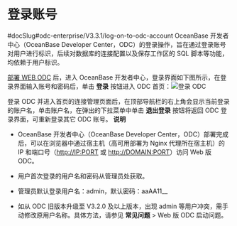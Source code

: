 登录账号 
=========================
#docSlug#odc-enterprise/V3.3.1/log-on-to-odc-account
OceanBase 开发者中心（OceanBase Developer Center，ODC）的登录操作，旨在通过登录账号对用户进行标识，后续对数据库的连接配置以及保存工作区的 SQL 脚本等功能，均依赖于用户标识。

[部署 WEB ODC](../../8.deployment-guide/1.deployment-overview.md) 后，进入 OceanBase 开发者中心，登录界面如下图所示，在登录界面输入账号和密码后，单击 **登录** 按钮进入 ODC 首页：![登录 ODC](https://help-static-aliyun-doc.aliyuncs.com/assets/img/zh-CN/5354034461/p231862.png)

登录 ODC 并进入首页的连接管理页面后，在顶部导航栏的右上角会显示当前登录的账户名，单击账户名，在弹出的下拉菜单中单击 **退出登录** 按钮将返回 ODC 登录界面，可重新登录其它 ODC 账号。
**说明**
* OceanBase 开发者中心（OceanBase Developer Center，ODC）部署完成后，可以在浏览器中通过宿主机（高可用部署为 Nginx 代理所在宿主机）的 IP 和端口号（<http://IP:PORT> 或 <http://DOMAIN:PORT>）访问 Web 版 ODC。

  

* 用户首次登录的用户名和密码从管理员处获取。

  

* 管理员默认登录用户名：admin，默认密码：aaAA11__

  

* 如从 ODC 旧版本升级至 V3.2.0 及以上版本，出现 admin 等用户冲突，需手动修改原用户名称。具体方法，请参见 **常见问题** > Web 版 ODC 启动问题。

  



